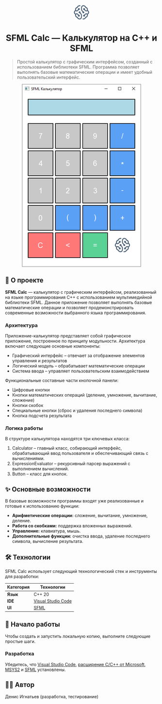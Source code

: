 <p align="center">
  <img src="./resources/images/logo.png" alt="Geekbrains logo" width="50" height="50">
</p>

<h1 align="center">SFML Calc — Калькулятор на C++ и SFML</h1>

> Простой калькулятор с графическим интерфейсом, созданный с использованием библиотеки SFML. Программа позволяет выполнять базовые математические операции и имеет удобный пользовательский интерфейс.

<p align="center">
  <img src="./resources/images/sfml-calc.png" alt="SFML Calc" width="392" height="602">
</p>

## 🚀 О проекте

**SFML Calc** — калькулятор с графическим интерфейсом, реализованный на языке программирования C++ с использованием мультимедийной библиотеки SFML. Данное приложение позволяет выполнять базовые математические операции и позволяет продемонстрировать современные возможности выбранного языка программирования.

### Архитектура

Приложение-калькулятор представляет собой графическое приложение, построенное по принципу модульности. Архитектура включает следующие основные компоненты:

-	Графический интерфейс – отвечает за отображение элементов управления и результатов
-	Логический модуль – обрабатывает математические операции
-	Система ввода – управляет пользовательским взаимодействием

Функциональные составные части кнопочной панели:

-	Цифровые кнопки
-	Кнопки математических операций (деление, умножение, вычитание, сложение)
-	Кнопки скобок
-	Специальные кнопки (сброс и удаления последнего символа)
-	Кнопка подсчета результата

### Логика работы

В структуре калькулятора находятся три ключевых класса:

1. Calculator – главный класс, собирающий интерфейс, обрабатывающий ввод пользователя и обеспечивающий связь с вычислениями.
2. ExpressionEvaluator – рекурсивный парсер выражений с выполнением вычислений.
3. Button – класс для кнопок.

## ✨ Основные возможности

В базовые возможности программы входят уже реализованные и готовые к использованию функции:

- **Арифметические операции:** сложение, вычитание, умножение, деление.
- **Работа со скобками:** поддержка вложенных выражений.
- **Управление:** клавиатура, мышь.
- **Дополнительные функции:** очистка ввода, удаление последнего символа, вычисление результата.

## 🛠️ Технологии

SFML Calc использует следующий технологический стек и инструменты для разработки:

| Категория | Технологии                                           |
| --------- | -----------------------------------------------------|
| **Язык**  | C++ 20                                               |
| **IDE**   | [Visual Studio Code](https://code.visualstudio.com/) |
| **UI**    | [SFML](http://www.sfml-dev.org)                      |

## 🏁 Начало работы

Чтобы создать и запустить локальную копию, выполните следующие простые шаги.

### Разработка

Убедитесь, что [Visual Studio Code](https://code.visualstudio.com/), [расширение C/C++ от Microsoft](https://marketplace.visualstudio.com/items?itemName=ms-vscode.cpptools), [MSYS2](https://www.msys2.org/) и [SFML](http://www.sfml-dev.org) установлены.

## 🏋️‍♀️ Автор

Денис Игнатьев (разработка, тестирование)